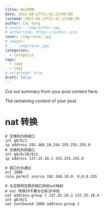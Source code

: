 ```yaml
---
title: Nat转换
date: 2022-08-27T21:41:13+08:00
lastmod: 2022-08-27T21:41:13+08:00
author: Cai Song
# avatar: /img/author.jpg
# authorlink: https://author.site
cover: /img/cover.jpg
# images:
#   - /img/cover.jpg
categories:
  - category1
tags:
  - tag1
  - tag2
# nolastmod: true
draft: false
---
```


Cut out summary from your post content here.

<!--more-->

The remaining content of your post.
# nat 转换
```shell
# 交换机内网端口
int g0/0/1
ip address 192.168.10.254 255.255.255.0
# 交换机外网端口
int g0/0/20/0/2
ip address 137.25.10.1 255.255.255.0

# 端口允许通过
acl 1000
rule permit source 192.168.10.0. 0.0.0.255

# 与互联网互联的端口添加nat映射
# nat 转换IP不要与已有IP冲突
nat address-group 1 137.25.10.2 137.25.10.4
int g0/0/1
nat ountbound 1000 address-group 1
```